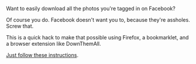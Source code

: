 Want to easily download all the photos you're tagged in on Facebook?

Of course you do. Facebook doesn't want you to, because they're assholes. Screw that.

This is a quick hack to make that possible using Firefox, a bookmarklet, and a browser extension like DownThemAll.

[Just follow these instructions](http://iangreenleaf.github.com/facebook_photos/).
